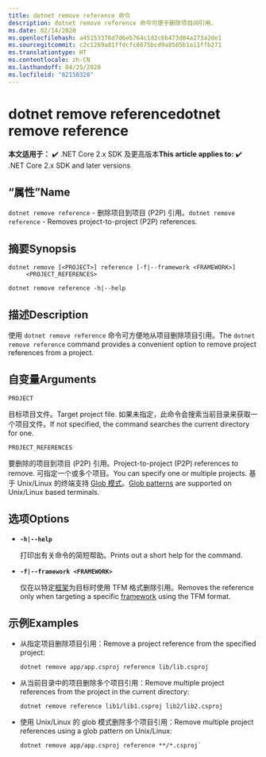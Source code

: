 ```yaml
---
title: dotnet remove reference 命令
description: dotnet remove reference 命令可便于删除项目间引用。
ms.date: 02/14/2020
ms.openlocfilehash: a45153376d7d6eb764c1d2c6b473d04a273a2de1
ms.sourcegitcommit: c2c1269a81ffdcfc8675bcd9a8505b1a11ffb271
ms.translationtype: HT
ms.contentlocale: zh-CN
ms.lasthandoff: 04/25/2020
ms.locfileid: "82158328"
---
```

# <a name="dotnet-remove-reference"></a><span data-ttu-id="4be06-103">dotnet remove reference</span><span class="sxs-lookup"><span data-stu-id="4be06-103">dotnet remove reference</span></span>

<span data-ttu-id="4be06-104">**本文适用于：** ✔️ .NET Core 2.x SDK 及更高版本</span><span class="sxs-lookup"><span data-stu-id="4be06-104">**This article applies to:** ✔️ .NET Core 2.x SDK and later versions</span></span>

## <a name="name"></a><span data-ttu-id="4be06-105">“属性”</span><span class="sxs-lookup"><span data-stu-id="4be06-105">Name</span></span>

<span data-ttu-id="4be06-106">`dotnet remove reference` - 删除项目到项目 (P2P) 引用。</span><span class="sxs-lookup"><span data-stu-id="4be06-106">`dotnet remove reference` - Removes project-to-project (P2P) references.</span></span>

## <a name="synopsis"></a><span data-ttu-id="4be06-107">摘要</span><span class="sxs-lookup"><span data-stu-id="4be06-107">Synopsis</span></span>

```dotnetcli
dotnet remove [<PROJECT>] reference [-f|--framework <FRAMEWORK>]
     <PROJECT_REFERENCES>

dotnet remove reference -h|--help
```

## <a name="description"></a><span data-ttu-id="4be06-108">描述</span><span class="sxs-lookup"><span data-stu-id="4be06-108">Description</span></span>

<span data-ttu-id="4be06-109">使用 `dotnet remove reference` 命令可方便地从项目删除项目引用。</span><span class="sxs-lookup"><span data-stu-id="4be06-109">The `dotnet remove reference` command provides a convenient option to remove project references from a project.</span></span>

## <a name="arguments"></a><span data-ttu-id="4be06-110">自变量</span><span class="sxs-lookup"><span data-stu-id="4be06-110">Arguments</span></span>

`PROJECT`

<span data-ttu-id="4be06-111">目标项目文件。</span><span class="sxs-lookup"><span data-stu-id="4be06-111">Target project file.</span></span> <span data-ttu-id="4be06-112">如果未指定，此命令会搜索当前目录来获取一个项目文件。</span><span class="sxs-lookup"><span data-stu-id="4be06-112">If not specified, the command searches the current directory for one.</span></span>

`PROJECT_REFERENCES`

<span data-ttu-id="4be06-113">要删除的项目到项目 (P2P) 引用。</span><span class="sxs-lookup"><span data-stu-id="4be06-113">Project-to-project (P2P) references to remove.</span></span> <span data-ttu-id="4be06-114">可指定一个或多个项目。</span><span class="sxs-lookup"><span data-stu-id="4be06-114">You can specify one or multiple projects.</span></span> <span data-ttu-id="4be06-115">基于 Unix/Linux 的终端支持 [Glob 模式](https://en.wikipedia.org/wiki/Glob_(programming))。</span><span class="sxs-lookup"><span data-stu-id="4be06-115">[Glob patterns](https://en.wikipedia.org/wiki/Glob_(programming)) are supported on Unix/Linux based terminals.</span></span>

## <a name="options"></a><span data-ttu-id="4be06-116">选项</span><span class="sxs-lookup"><span data-stu-id="4be06-116">Options</span></span>

- **`-h|--help`**

  <span data-ttu-id="4be06-117">打印出有关命令的简短帮助。</span><span class="sxs-lookup"><span data-stu-id="4be06-117">Prints out a short help for the command.</span></span>

- **`-f|--framework <FRAMEWORK>`**

  <span data-ttu-id="4be06-118">仅在以特定[框架](../../standard/frameworks.md)为目标时使用 TFM 格式删除引用。</span><span class="sxs-lookup"><span data-stu-id="4be06-118">Removes the reference only when targeting a specific [framework](../../standard/frameworks.md) using the TFM format.</span></span>

## <a name="examples"></a><span data-ttu-id="4be06-119">示例</span><span class="sxs-lookup"><span data-stu-id="4be06-119">Examples</span></span>

- <span data-ttu-id="4be06-120">从指定项目删除项目引用：</span><span class="sxs-lookup"><span data-stu-id="4be06-120">Remove a project reference from the specified project:</span></span>

  ```dotnetcli
  dotnet remove app/app.csproj reference lib/lib.csproj
  ```

- <span data-ttu-id="4be06-121">从当前目录中的项目删除多个项目引用：</span><span class="sxs-lookup"><span data-stu-id="4be06-121">Remove multiple project references from the project in the current directory:</span></span>

  ```dotnetcli
  dotnet remove reference lib1/lib1.csproj lib2/lib2.csproj
  ```

- <span data-ttu-id="4be06-122">使用 Unix/Linux 的 glob 模式删除多个项目引用：</span><span class="sxs-lookup"><span data-stu-id="4be06-122">Remove multiple project references using a glob pattern on Unix/Linux:</span></span>

  ```dotnetcli
  dotnet remove app/app.csproj reference **/*.csproj`
  ```
